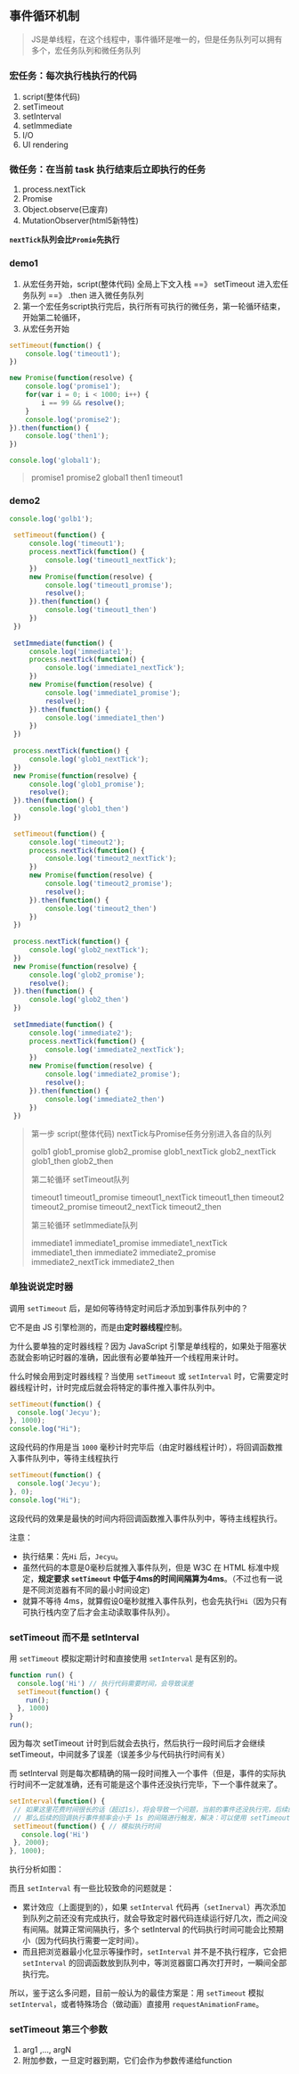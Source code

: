 ## 事件循环机制

> JS是单线程，在这个线程中，事件循环是唯一的，但是任务队列可以拥有多个，宏任务队列和微任务队列

### 宏任务：每次执行栈执行的代码

1. script(整体代码)
2. setTimeout
3. setInterval 
4. setImmediate 
5. I/O
6. UI rendering

### 微任务：在当前 task 执行结束后立即执行的任务

1. process.nextTick
2. Promise
3. Object.observe(已废弃) 
4. MutationObserver(html5新特性)

**`nextTick`队列会比`Promie`先执行**

### demo1

1. 从宏任务开始，script(整体代码) 全局上下文入栈 ==》 setTimeout 进入宏任务队列  ==》 .then 进入微任务队列
2. 第一个宏任务script执行完后，执行所有可执行的微任务，第一轮循环结束，开始第二轮循环，
3. 从宏任务开始

```javascript
setTimeout(function() {
    console.log('timeout1');
})

new Promise(function(resolve) {
    console.log('promise1');
    for(var i = 0; i < 1000; i++) {
        i == 99 && resolve();
    }
    console.log('promise2');
}).then(function() {
    console.log('then1');
})

console.log('global1');
```
> promise1  promise2  global1  then1  timeout1

### demo2
```javascript
console.log('golb1');

 setTimeout(function() {
     console.log('timeout1');
     process.nextTick(function() {
         console.log('timeout1_nextTick');
     })
     new Promise(function(resolve) {
         console.log('timeout1_promise');
         resolve();
     }).then(function() {
         console.log('timeout1_then')
     })
 })
 
 setImmediate(function() {
     console.log('immediate1');
     process.nextTick(function() {
         console.log('immediate1_nextTick');
     })
     new Promise(function(resolve) {
         console.log('immediate1_promise');
         resolve();
     }).then(function() {
         console.log('immediate1_then')
     })
 })
 
 process.nextTick(function() {
     console.log('glob1_nextTick');
 })
 new Promise(function(resolve) {
     console.log('glob1_promise');
     resolve();
 }).then(function() {
     console.log('glob1_then')
 })
 
 setTimeout(function() {
     console.log('timeout2');
     process.nextTick(function() {
         console.log('timeout2_nextTick');
     })
     new Promise(function(resolve) {
         console.log('timeout2_promise');
         resolve();
     }).then(function() {
         console.log('timeout2_then')
     })
 })
 
 process.nextTick(function() {
     console.log('glob2_nextTick');
 })
 new Promise(function(resolve) {
     console.log('glob2_promise');
     resolve();
 }).then(function() {
     console.log('glob2_then')
 })
 
 setImmediate(function() {
     console.log('immediate2');
     process.nextTick(function() {
         console.log('immediate2_nextTick');
     })
     new Promise(function(resolve) {
         console.log('immediate2_promise');
         resolve();
     }).then(function() {
         console.log('immediate2_then')
     })
 })
```

> 第一步 script(整体代码) nextTick与Promise任务分别进入各自的队列
> 
> golb1 glob1_promise glob2_promise glob1_nextTick glob2_nextTick glob1_then glob2_then
> 
> 第二轮循环 setTimeout队列
> 
> timeout1 timeout1_promise timeout1_nextTick timeout1_then timeout2  timeout2_promise  timeout2_nextTick  timeout2_then
> 
> 第三轮循环 setImmediate队列
> 
> immediate1  immediate1_promise  immediate1_nextTick  immediate1_then  immediate2  immediate2_promise  immediate2_nextTick  immediate2_then

### 单独说说定时器

调用 `setTimeout` 后，是如何等待特定时间后才添加到事件队列中的？

它不是由 JS 引擎检测的，而是由<strong>定时器线程</strong>控制。

为什么要单独的定时器线程？因为 JavaScript 引擎是单线程的，如果处于阻塞状态就会影响记时器的准确，因此很有必要单独开一个线程用来计时。

什么时候会用到定时器线程？当使用 `setTimeout` 或 `setInterval` 时，它需要定时器线程计时，计时完成后就会将特定的事件推入事件队列中。

```js
setTimeout(function() {
  console.log('Jecyu');
}, 1000);
console.log("Hi");
```
这段代码的作用是当 `1000` 毫秒计时完毕后（由定时器线程计时），将回调函数推入事件队列中，等待主线程执行

```js
setTimeout(function() {
  console.log('Jecyu');
}, 0);
console.log("Hi");
```
这段代码的效果是最快的时间内将回调函数推入事件队列中，等待主线程执行。

注意：
- 执行结果：先`Hi` 后，`Jecyu`。
- 虽然代码的本意是0毫秒后就推入事件队列，但是 W3C 在 HTML 标准中规定，**规定要求 `setTimeout` 中低于4ms的时间间隔算为4ms**。（不过也有一说是不同浏览器有不同的最小时间设定)
- 就算不等待 4ms，就算假设0毫秒就推入事件队列，也会先执行`Hi`（因为只有可执行栈内空了后才会主动读取事件队列）。

### setTimeout 而不是 setInterval

用 `setTimeout` 模拟定期计时和直接使用 `setInterval` 是有区别的。

```js
function run() {
  console.log('Hi') // 执行代码需要时间，会导致误差
  setTimeout(function() {
    run();
  }, 1000)
}  
run();  
```

因为每次 setTimeout 计时到后就会去执行，然后执行一段时间后才会继续 setTimeout，中间就多了误差（误差多少与代码执行时间有关）

而 setInterval 则是每次都精确的隔一段时间推入一个事件（但是，事件的实际执行时间不一定就准确，还有可能是这个事件还没执行完毕，下一个事件就来了。
```js
setInterval(function() {
 // 如果这里花费时间很长的话（超过1s），将会导致一个问题，当前的事件还没执行完，后续的事件继续添加进来。
 // 那么后续的回调执行事件频率会小于 1s 的间隔进行触发，解决：可以使用 setTimeout 来模拟 setInterval 执行。
 setTimeout(function() { // 模拟执行时间
   console.log('Hi') 
 }, 2000);
}, 1000); 
```
执行分析如图：

而且 `setInterval` 有一些比较致命的问题就是：

- 累计效应（上面提到的），如果 `setInterval` 代码再（`setInerval`）再次添加到队列之前还没有完成执行，就会导致定时器代码连续运行好几次，而之间没有间隔。就算正常间隔执行，多个 setInterval 的代码执行时间可能会比预期小（因为代码执行需要一定时间）。
- 而且把浏览器最小化显示等操作时，`setInterval` 并不是不执行程序，它会把 `setInterval` 的回调函数放到队列中，等浏览器窗口再次打开时，一瞬间全部执行完。

所以，鉴于这么多问题，目前一般认为的最佳方案是：用 `setTimeout` 模拟 `setInterval`，或者特殊场合（做动画）直接用 `requestAnimationFrame`。

### setTimeout 第三个参数

1. arg1 ,..., argN
2. 附加参数，一旦定时器到期，它们会作为参数传递给function 
